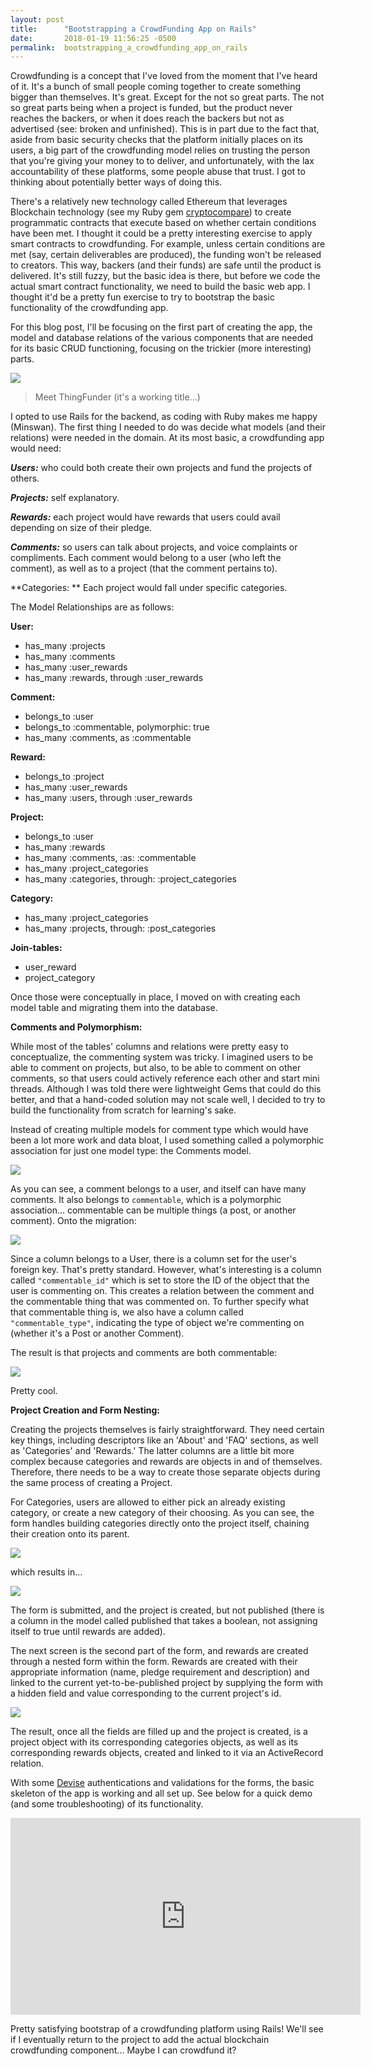```yaml
---
layout: post
title:      "Bootstrapping a CrowdFunding App on Rails"
date:       2018-01-19 11:56:25 -0500
permalink:  bootstrapping_a_crowdfunding_app_on_rails
---
```



Crowdfunding is a concept that I've loved from the moment that I've heard of it. It's a bunch of small people coming together to create something bigger than themselves. It's great. Except for the not so great parts. The not so great parts being when a project is funded, but the product never reaches the backers, or when it does reach the backers but not as advertised (see: broken and unfinished). This is in part due to the fact that, aside from basic security checks that the platform initially places on its users, a big part of the crowdfunding model relies on trusting the person that you're giving your money to to deliver, and unfortunately, with the lax accountability of these platforms, some people abuse that trust. I got to thinking about potentially better ways of doing this.

There's a relatively new technology called Ethereum that leverages Blockchain technology (see my Ruby gem [cryptocompare](http://fullstackfollies.com/2017/07/17/crypto_compare_ruby_gem/)) to create programmatic contracts that execute based on whether certain conditions have been met. I thought it could be a pretty interesting exercise to apply smart contracts to crowdfunding. For example, unless certain conditions are met (say, certain deliverables are produced), the funding won't be released to creators. This way, backers (and their funds) are safe until the product is delivered. It's still fuzzy, but the basic idea is there, but before we code the actual smart contract functionality, we need to build the basic web app. I thought it'd be a pretty fun exercise to try to bootstrap the basic functionality of the crowdfunding app.

For this blog post, I'll be focusing on the first part of creating the app, the model and database relations of the various components that are needed for its basic CRUD functioning, focusing on the trickier (more interesting) parts.

![](https://i.imgur.com/7Dr6EVd.png)
> Meet ThingFunder (it's a working title...)

I opted to use Rails for the backend, as coding with Ruby makes me happy (Minswan). The first thing I needed to do was decide what models (and their relations) were needed in the domain. At its most basic, a crowdfunding app would need: 

***Users:*** who could both create their own projects and fund the projects of others.

***Projects:*** self explanatory.

***Rewards:*** each project would have rewards that users could avail depending on size of their pledge.

***Comments:*** so users can talk about projects, and voice complaints or compliments. Each comment would belong to a user (who left the comment), as well as to a project (that the comment pertains to).

**Categories: ** Each project would fall under specific categories.

The Model Relationships are as follows:

**User:**
* has_many :projects
* has_many :comments
* has_many :user_rewards
* has_many :rewards, through :user_rewards

**Comment:**
* belongs_to :user
* belongs_to :commentable, polymorphic: true
* has_many :comments, as :commentable

**Reward:**
* belongs_to :project
* has_many :user_rewards 
* has_many :users, through :user_rewards

**Project:**
* belongs_to :user
* has_many :rewards
* has_many :comments, :as: :commentable
* has_many :project_categories
* has_many :categories, through: :project_categories

**Category:**
* has_many :project_categories 
* has_many :projects, through: :post_categories

**Join-tables:**

* user_reward
* project_category


Once those were conceptually in place, I moved on with creating each model table and migrating them into the database. 

**Comments and Polymorphism:**

While most of the tables' columns and relations were pretty easy to conceptualize, the commenting system was tricky. I imagined users to be able to comment on projects, but also, to be able to comment on other comments, so that users could actively reference each other and start mini threads. Although I was told there were lightweight Gems that could do this better, and that a hand-coded solution may not scale well, I decided to try to build the functionality from scratch for learning's sake. 

Instead of creating multiple models for comment type which would have been a lot more work and data bloat, I used something called a polymorphic association for just one model type: the Comments model. 

![](https://i.imgur.com/RL1ol11.png)

As you can see, a comment belongs to a user, and itself can have many comments. It also belongs to ```commentable```, which is a polymorphic association... commentable can be multiple things (a post, or another comment). Onto the migration:

![](https://i.imgur.com/iEtJ0cp.png)

Since a column belongs to a User, there is a column set for the user's foreign key. That's pretty standard. However, what's interesting is a column called ```"commentable_id"``` which is set to store the ID of the object that the user is commenting on. This creates a relation between the comment and the commentable thing that was commented on. To further specify what that commentable thing is, we also have a column called ```"commentable_type"```, indicating the type of object we're commenting on (whether it's a Post or another Comment).

The result is that projects and comments are both commentable:

![](https://i.imgur.com/Irpbm3G.png?1)

Pretty cool.

**Project Creation and Form Nesting:**

Creating the projects themselves is fairly straightforward. They need certain key things, including descriptors like an 'About' and 'FAQ' sections, as well as 'Categories' and 'Rewards.' The latter columns are a little bit more complex because categories and rewards are objects in and of themselves. Therefore, there needs to be a way to create those separate objects during the same process of creating a Project.

For Categories, users are allowed to either pick an already existing category, or create a new category of their choosing. As you can see, the form handles building categories directly onto the project itself, chaining their creation onto its parent. 

![](https://i.imgur.com/dnkdyl3.png?1)

which results in...

![](https://i.imgur.com/i0c40Ey.png?1)

The form is submitted, and the project is created, but not published (there is a column in the model called published that takes a boolean, not assigning itself to true until rewards are added).

The next screen is the second part of the form, and rewards are created through a nested form within the form. Rewards are created with their appropriate information (name, pledge requirement and description) and linked to the current yet-to-be-published project by supplying the form with a hidden field and value corresponding to the current project's id.

![](https://i.imgur.com/5kbcoPT.png?1)

The result, once all the fields are filled up and the project is created, is a project object with its corresponding categories objects, as well as its corresponding rewards objects, created and linked to it via an ActiveRecord relation.

With some [Devise](https://rubygems.org/gems/devise/versions/4.2.0) authentications and validations for the forms, the basic skeleton of the app is working and all set up. See below for a quick demo (and some troubleshooting) of its functionality.

<iframe width="560" height="315" src="https://www.youtube.com/embed/drreRyb84PE?rel=0" frameborder="0" allow="autoplay; encrypted-media" allowfullscreen></iframe>

Pretty satisfying bootstrap of a crowdfunding platform using Rails! We'll see if I eventually return to the project to add the actual blockchain crowdfunding component... Maybe I can crowdfund it?

